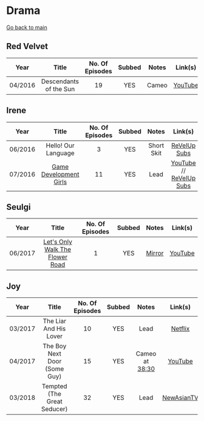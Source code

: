 # Drama

[Go back to main](./README.md)

##  **Red Velvet**
|  Year   |         Title          | No. Of Episodes | Subbed | Notes |                 Link(s)                 |
|:-------:|:----------------------:|:---------------:|:------:|:-----:|:---------------------------------------:|
| 04/2016 | Descendants of the Sun |       19        |  YES   | Cameo | [YouTube](https://youtu.be/JBFggd0V85I) |

##  **Irene**
|  Year   |                            Title                            | No. Of Episodes | Subbed |   Notes    |                                                   Link(s)                                                    |
|:-------:|:-----------------------------------------------------------:|:---------------:|:------:|:----------:|:------------------------------------------------------------------------------------------------------------:|
| 06/2016 |                     Hello! Our Language                     |        3        |  YES   | Short Skit |                       [ReVelUp Subs](https://revelupsubs.com/?s=hello%21+our+language)                       |
| 07/2016 | [Game Development Girls](./shows/game-development-girls.md) |       11        |  YES   |    Lead    | [YouTube](https://youtu.be/vG1Jrwi_yKI) // [ReVelUp Subs](https://revelupsubs.com/?s=game+development+girls) |

##  **Seulgi**
|  Year   |                                    Title                                     | No. Of Episodes | Subbed |     Notes      |                 Link(s)                 |
|:-------:|:----------------------------------------------------------------------------:|:---------------:|:------:|:--------------:|:---------------------------------------:|
| 06/2017 | [Let's Only Walk The Flower Road](./shows/lets-only-walk-the-flower-road.md) |        1        |  YES   | [Mirror][idot] | [YouTube](https://youtu.be/YxaAo_IYyi4) |

[idot]:https://www.reddit.com/r/red_velvet/wiki/idot

##  **Joy**
|  Year   |            Title             | No. Of Episodes | Subbed |                         Notes                         |                                  Link(s)                                  |
|:-------:|:----------------------------:|:---------------:|:------:|:-----------------------------------------------------:|:-------------------------------------------------------------------------:|
| 03/2017 |    The Liar And His Lover    |       10        |  YES   |                         Lead                          |             [Netflix](https://www.netflix.com/title/81167083)             |
| 04/2017 | The Boy Next Door (Some Guy) |       15        |  YES   | Cameo at [38:30](https://youtu.be/KMF7kqfirQE?t=2310) |                  [YouTube](https://youtu.be/KMF7kqfirQE)                  |
| 03/2018 | Tempted (The Great Seducer)  |       32        |  YES   |                         Lead                          | [NewAsianTV](https://vww.newasiantv.tv/drama/the-great-seducer.4108.html) |